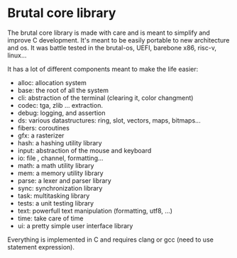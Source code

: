 
# Brutal core library 

The brutal core library is made with care and is meant to simplify and improve C development.
It's meant to be easily portable to new architecture and os.
It was battle tested in the brutal-os, UEFI, barebone x86, risc-v, linux...

It has a lot of different components meant to make the life easier: 

- alloc: allocation system
- base: the root of all the system 
- cli: abstraction of the terminal (clearing it, color changment)
- codec: tga, zlib ... extraction.
- debug: logging, and assertion 
- ds: various datastructures: ring, slot, vectors, maps, bitmaps...
- fibers: coroutines
- gfx: a rasterizer 
- hash: a hashing utility library 
- input: abstraction of the mouse and keyboard 
- io: file , channel, formatting...
- math: a math utility library 
- mem: a memory utility library
- parse: a lexer and parser library
- sync: synchronization library 
- task: multitasking library 
- tests: a unit testing library 
- text: powerfull text manipulation (formatting, utf8, ...)
- time: take care of time
- ui: a pretty simple user interface library 

Everything is implemented in C and requires clang or gcc (need to use statement expression).

